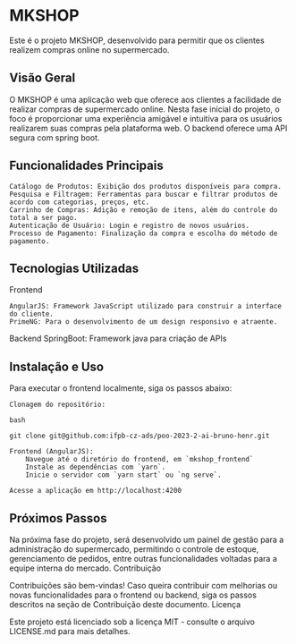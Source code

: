 # MKSHOP 

Este é o projeto MKSHOP, desenvolvido para permitir que os clientes realizem compras online no supermercado.

## Visão Geral

O MKSHOP é uma aplicação web que oferece aos clientes a facilidade de realizar compras de supermercado online. Nesta fase inicial do projeto, o foco é proporcionar uma experiência amigável e intuitiva para os usuários realizarem suas compras pela plataforma web. O backend oferece uma API segura com spring boot.

## Funcionalidades Principais

    Catálogo de Produtos: Exibição dos produtos disponíveis para compra.
    Pesquisa e Filtragem: Ferramentas para buscar e filtrar produtos de acordo com categorias, preços, etc.
    Carrinho de Compras: Adição e remoção de itens, além do controle do total a ser pago.
    Autenticação de Usuário: Login e registro de novos usuários.
    Processo de Pagamento: Finalização da compra e escolha do método de pagamento.

## Tecnologias Utilizadas
Frontend

    AngularJS: Framework JavaScript utilizado para construir a interface do cliente.
    PrimeNG: Para o desenvolvimento de um design responsivo e atraente.
Backend
    SpringBoot: Framework java para criação de APIs

## Instalação e Uso

Para executar o frontend localmente, siga os passos abaixo:

    Clonagem do repositório:

    bash

    git clone git@github.com:ifpb-cz-ads/poo-2023-2-ai-bruno-henr.git

    Frontend (AngularJS):
        Navegue até o diretório do frontend, em `mkshop_frontend`
        Instale as dependências com `yarn`.
        Inicie o servidor com `yarn start` ou `ng serve`.

    Acesse a aplicação em http://localhost:4200

## Próximos Passos

Na próxima fase do projeto, será desenvolvido um painel de gestão para a administração do supermercado, permitindo o controle de estoque, gerenciamento de pedidos, entre outras funcionalidades voltadas para a equipe interna do mercado.
Contribuição

Contribuições são bem-vindas! Caso queira contribuir com melhorias ou novas funcionalidades para o frontend ou backend, siga os passos descritos na seção de Contribuição deste documento.
Licença

Este projeto está licenciado sob a licença MIT - consulte o arquivo LICENSE.md para mais detalhes.
